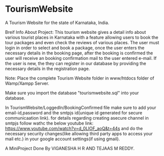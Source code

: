 # TourismWebsite
A Tourism Website for the state of Karnataka, India.

Breif Info About Project:
This tourism website gives a detail info about various tourist places in Karnataka with a feature allowing users to book the tour packages and even check the reviews of various places. The user must login in order to select and book a package, once the user enters the necessary details in the booking page, after the booking is confirmed the user will receive an booking confirmation mail to the user entered e-mail.
If the user is new, the they can register in our database by providing the necessary details in the registration page.

Note:
Place the complete Tourism Website folder in www/htdocs folder of Wamp/Xampp Server.

Make sure you import the database "tourismwebsite.sql" into your database.

In TourismWebsite/LoggedIn/BookingConfirmed file make sure to add your email-id,password and the smtpjs id(unique id generated for secure communicaation link).
for details regarding creating asecure channel in smtpjs follow wathc the below youtube link:
https://www.youtube.com/watch?v=d_0LIOF_aoQ&t=44s
and do the necessary security changes(like allowing third party apps to access your mail etc.) in your google account settings(if using gmail).

A MiniProject Done By VIGANESHA H R AND TEJAAS M REDDY.
